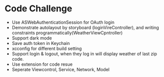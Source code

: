# Code Challenge
* Use ASWebAuthenticationSession for OAuth login 
* Demonstrate autolayout by storyboard (loginVireController), and writing constraints programmatically(WeatherViewCpntroller)
* Support dark mode
* Save auth token in Keychain
* xcconfig for different build setting
* Support login & logout, when they log in will display weather of last zip code.
* Use extension for code resue
* Seperate Viewcontrol, Service, Network, Model 
